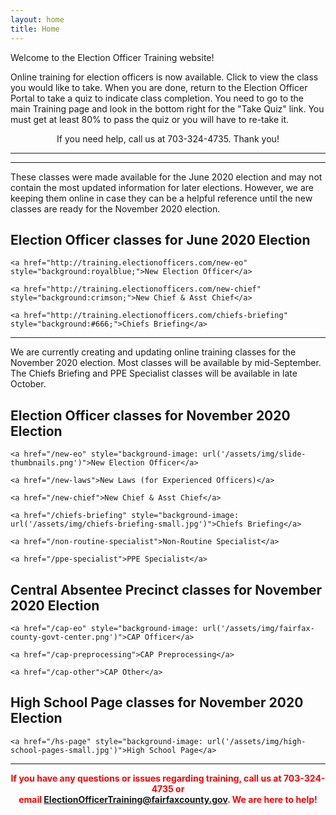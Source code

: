 ```yaml
---
layout: home
title: Home
---
```


<div class="homepage-intro" style="margin:1em auto;">
    Welcome to the Election Officer Training website!
</div>

<p>Online training for election officers is now available. Click to view the class you would like to take. When you are done, return to the Election Officer Portal to take a quiz to indicate class completion. You need to go to the main Training page and look in the bottom right for the &quot;Take Quiz&quot; link. You must get at least 80% to pass the quiz or you will have to re-take it.</p>

<p style="text-align: center;">If you need help, call us at 703-324-4735. Thank you!</p>

<hr />
<hr />

These classes were made available for the June 2020 election and may not contain the most updated information for later elections. However, we are keeping them online in case they can be a helpful reference until the new classes are ready for the November 2020 election.

<h2>Election Officer classes for June 2020 Election</h2>

<div class="class-button">

    <a href="http://training.electionofficers.com/new-eo" style="background:royalblue;">New Election Officer</a>

    <a href="http://training.electionofficers.com/new-chief" style="background:crimson;">New Chief & Asst Chief</a>

    <a href="http://training.electionofficers.com/chiefs-briefing" style="background:#666;">Chiefs Briefing</a>

</div>

<hr />

We are currently creating and updating online training classes for the November 2020 election. Most classes will be available by mid-September. The Chiefs Briefing and PPE Specialist classes will be available in late October.

<h2>Election Officer classes for November 2020 Election</h2>

<div class="class-button">

    <a href="/new-eo" style="background-image: url('/assets/img/slide-thumbnails.png')">New Election Officer</a>

    <a href="/new-laws">New Laws (for Experienced Officers)</a>

    <a href="/new-chief">New Chief & Asst Chief</a>

    <a href="/chiefs-briefing" style="background-image: url('/assets/img/chiefs-briefing-small.jpg')">Chiefs Briefing</a>

    <a href="/non-routine-specialist">Non-Routine Specialist</a>

    <a href="/ppe-specialist">PPE Specialist</a>

</div>

<h2>Central Absentee Precinct classes for November 2020 Election</h2>

<div class="class-button">

    <a href="/cap-eo" style="background-image: url('/assets/img/fairfax-county-govt-center.png')">CAP Officer</a>

    <a href="/cap-preprocessing">CAP Preprocessing</a>

    <a href="/cap-other">CAP Other</a>

</div>

<h2>High School Page classes for November 2020 Election</h2>

<div class="class-button">

    <a href="/hs-page" style="background-image: url('/assets/img/high-school-pages-small.jpg')">High School Page</a>

</div>

<hr />


<p style="text-align: center; font-weight:bold;"><span style="color:#FF0000;">If you have any questions or issues regarding training, call us at 703-324-4735 or<br />
 email <a href="mailto:ElectionOfficerTraining@fairfaxcounty.gov">ElectionOfficerTraining@fairfaxcounty.gov</a>. We are here to help!</span></p>
